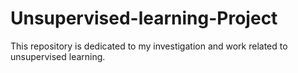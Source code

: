 # Unsupervised-learning-Project
This repository is dedicated to my investigation and work related to unsupervised learning.
